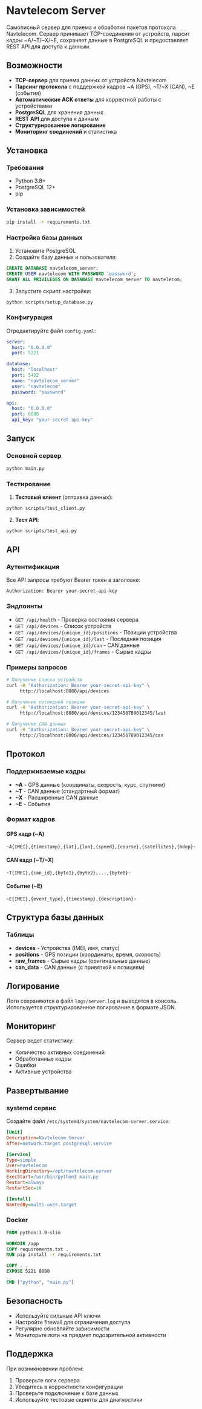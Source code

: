 # Navtelecom Server

Самописный сервер для приема и обработки пакетов протокола Navtelecom. Сервер принимает TCP-соединения от устройств, парсит кадры ~A/~T/~X/~E, сохраняет данные в PostgreSQL и предоставляет REST API для доступа к данным.

## Возможности

- **TCP-сервер** для приема данных от устройств Navtelecom
- **Парсинг протокола** с поддержкой кадров ~A (GPS), ~T/~X (CAN), ~E (события)
- **Автоматические ACK ответы** для корректной работы с устройствами
- **PostgreSQL** для хранения данных
- **REST API** для доступа к данным
- **Структурированное логирование**
- **Мониторинг соединений** и статистика

## Установка

### Требования

- Python 3.8+
- PostgreSQL 12+
- pip

### Установка зависимостей

```bash
pip install -r requirements.txt
```

### Настройка базы данных

1. Установите PostgreSQL
2. Создайте базу данных и пользователя:

```sql
CREATE DATABASE navtelecom_server;
CREATE USER navtelecom WITH PASSWORD 'password';
GRANT ALL PRIVILEGES ON DATABASE navtelecom_server TO navtelecom;
```

3. Запустите скрипт настройки:

```bash
python scripts/setup_database.py
```

### Конфигурация

Отредактируйте файл `config.yaml`:

```yaml
server:
  host: "0.0.0.0"
  port: 5221

database:
  host: "localhost"
  port: 5432
  name: "navtelecom_server"
  user: "navtelecom"
  password: "password"

api:
  host: "0.0.0.0"
  port: 8080
  api_key: "your-secret-api-key"
```

## Запуск

### Основной сервер

```bash
python main.py
```

### Тестирование

1. **Тестовый клиент** (отправка данных):
```bash
python scripts/test_client.py
```

2. **Тест API**:
```bash
python scripts/test_api.py
```

## API

### Аутентификация

Все API запросы требуют Bearer токен в заголовке:
```
Authorization: Bearer your-secret-api-key
```

### Эндпоинты

- `GET /api/health` - Проверка состояния сервера
- `GET /api/devices` - Список устройств
- `GET /api/devices/{unique_id}/positions` - Позиции устройства
- `GET /api/devices/{unique_id}/last` - Последняя позиция
- `GET /api/devices/{unique_id}/can` - CAN данные
- `GET /api/devices/{unique_id}/frames` - Сырые кадры

### Примеры запросов

```bash
# Получение списка устройств
curl -H "Authorization: Bearer your-secret-api-key" \
     http://localhost:8080/api/devices

# Получение последней позиции
curl -H "Authorization: Bearer your-secret-api-key" \
     http://localhost:8080/api/devices/123456789012345/last

# Получение CAN данных
curl -H "Authorization: Bearer your-secret-api-key" \
     http://localhost:8080/api/devices/123456789012345/can
```

## Протокол

### Поддерживаемые кадры

- **~A** - GPS данные (координаты, скорость, курс, спутники)
- **~T** - CAN данные (стандартный формат)
- **~X** - Расширенные CAN данные
- **~E** - События

### Формат кадров

#### GPS кадр (~A)
```
~A{IMEI},{timestamp},{lat},{lon},{speed},{course},{satellites},{hdop}~
```

#### CAN кадр (~T/~X)
```
~T{IMEI},{can_id},{byte1},{byte2},...,{byte8}~
```

#### Событие (~E)
```
~E{IMEI},{event_type},{timestamp},{description}~
```

## Структура базы данных

### Таблицы

- **devices** - Устройства (IMEI, имя, статус)
- **positions** - GPS позиции (координаты, время, скорость)
- **raw_frames** - Сырые кадры (оригинальные данные)
- **can_data** - CAN данные (с привязкой к позициям)

## Логирование

Логи сохраняются в файл `logs/server.log` и выводятся в консоль. Используется структурированное логирование в формате JSON.

## Мониторинг

Сервер ведет статистику:
- Количество активных соединений
- Обработанные кадры
- Ошибки
- Активные устройства

## Развертывание

### systemd сервис

Создайте файл `/etc/systemd/system/navtelecom-server.service`:

```ini
[Unit]
Description=Navtelecom Server
After=network.target postgresql.service

[Service]
Type=simple
User=navtelecom
WorkingDirectory=/opt/navtelecom-server
ExecStart=/usr/bin/python3 main.py
Restart=always
RestartSec=10

[Install]
WantedBy=multi-user.target
```

### Docker

```dockerfile
FROM python:3.9-slim

WORKDIR /app
COPY requirements.txt .
RUN pip install -r requirements.txt

COPY . .
EXPOSE 5221 8080

CMD ["python", "main.py"]
```

## Безопасность

- Используйте сильные API ключи
- Настройте firewall для ограничения доступа
- Регулярно обновляйте зависимости
- Мониторьте логи на предмет подозрительной активности

## Поддержка

При возникновении проблем:
1. Проверьте логи сервера
2. Убедитесь в корректности конфигурации
3. Проверьте подключение к базе данных
4. Используйте тестовые скрипты для диагностики

